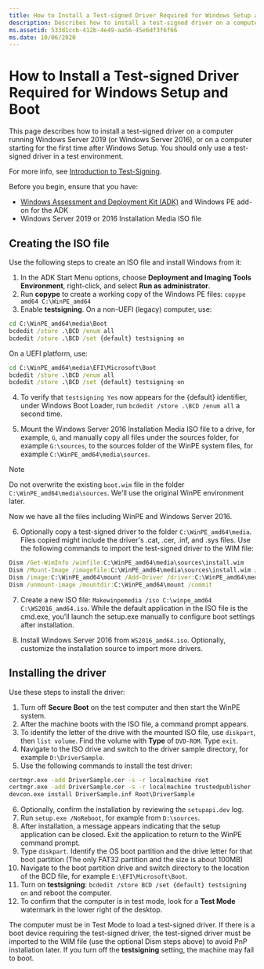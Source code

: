 ```yaml
---
title: How to Install a Test-signed Driver Required for Windows Setup and Boot
description: Describes how to install a test-signed driver on a computer running Windows Server or after Windows Setup
ms.assetid: 533d1ccb-412b-4e49-aa56-45e6df3f6f66
ms.date: 10/06/2020
---
```


# How to Install a Test-signed Driver Required for Windows Setup and Boot

This page describes how to install a test-signed driver on a computer running Windows Server 2019 (or Windows Server 2016), or on a computer starting for the first time after Windows Setup. You should only use a test-signed driver in a test environment.

For more info, see [Introduction to Test-Signing](introduction-to-test-signing.md).

Before you begin, ensure that you have:
* [Windows Assessment and Deployment Kit (ADK)](/windows-hardware/get-started/adk-install) and Windows PE add-on for the ADK
* Windows Server 2019 or 2016 Installation Media ISO file

## Creating the ISO file

Use the following steps to create an ISO file and install Windows from it:
1. In the ADK Start Menu options, choose **Deployment and Imaging Tools Environment**, right-click, and select **Run as administrator**.
2. Run **copype** to create a working copy of the Windows PE files: `copype amd64 C:\WinPE_amd64`
3. Enable **testsigning**. On a non-UEFI (legacy) computer, use:

```cmd
cd C:\WinPE_amd64\media\Boot
bcdedit /store .\BCD /enum all
bcdedit /store .\BCD /set {default} testsigning on
```

On a UEFI platform, use:

```cmd
cd C:\WinPE_amd64\media\EFI\Microsoft\Boot
bcdedit /store .\BCD /enum all
bcdedit /store .\BCD /set {default} testsigning on
```

4. To verify that `testsigning Yes` now appears for the {default} identifier, under Windows Boot Loader, run `bcdedit /store .\BCD /enum all` a second time.

5.	Mount the Windows Server 2016 Installation Media ISO file to a drive, for example, `G`, and manually copy all files under the sources folder, for example `G:\sources`, to the sources folder of the WinPE system files, for example `C:\WinPE_amd64\media\sources`.

> [!NOTE]
> Do not overwrite the existing `boot.wim` file in the folder `C:\WinPE_amd64\media\sources`. We'll use the original WinPE environment later.

Now we have all the files including WinPE and Windows Server 2016.

6. Optionally copy a test-signed driver to the folder `C:\WinPE_amd64\media`. Files copied might include the driver's .cat, .cer, .inf, and .sys files.
Use the following commands to import the test-signed driver to the WIM file:

```cmd
Dism /Get-WimInfo /wimfile:C:\WinPE_amd64\media\sources\install.wim
Dism /Mount-Image /imagefile:C:\WinPE_amd64\media\sources\install.wim /index:4 /mountdir:C:\WinPE_amd64\mount
Dism /image:C:\WinPE_amd64\mount /Add-Driver /driver:C:\WinPE_amd64\media\DriverSample
Dism /unmount-image /mountdir:C:\WinPE_amd64\mount /commit
```

7.	Create a new ISO file: `Makewinpemedia /iso C:\winpe_amd64 C:\WS2016_amd64.iso`. While the default application in the ISO file is the cmd.exe, you'll launch the setup.exe manually to configure boot settings after installation.  

8. Install Windows Server 2016 from `WS2016_amd64.iso`. Optionally, customize the installation source to import more drivers.

## Installing the driver

Use these steps to install the driver:

1. Turn off **Secure Boot** on the test computer and then start the WinPE system.
2. After the machine boots with the ISO file, a command prompt appears.
3. To identify the letter of the drive with the mounted ISO file, use `diskpart`, then `list volume`. Find the volume with **Type** of `DVD-ROM`. Type `exit`.
4. Navigate to the ISO drive and switch to the driver sample directory, for example `D:\DriverSample`.
5. Use the following commands to install the test driver:
```cmd
certmgr.exe -add DriverSample.cer -s -r localmachine root
certmgr.exe -add DriverSample.cer -s -r localmachine trustedpublisher
devcon.exe install DriverSample.inf Root\DriverSample
```
6. Optionally, confirm the installation by reviewing the `setupapi.dev` log.
7. Run `setup.exe /NoReboot`, for example from `D:\sources`.
8. After installation, a message appears indicating that the setup application can be closed. Exit the application to return to the WinPE command prompt.
9. Type `diskpart`. Identify the OS boot partition and the drive letter for that boot partition (The only FAT32 partition and the size is about 100MB)
10. Navigate to the boot partition drive and switch directory to the location of the BCD file, for example `E:\EFI\Microsoft\Boot`.
11. Turn on **testsigning**: `bcdedit /store BCD /set {default} testsigning on` and reboot the computer.
12. To confirm that the computer is in test mode, look for a **Test Mode** watermark in the lower right of the desktop.

The computer must be in Test Mode to load a test-signed driver. If there is a boot device requiring the test-signed driver, the test-signed driver must be imported to the WIM file (use the optional Dism steps above) to avoid PnP installation later. If you turn off the **testsigning** setting, the machine may fail to boot.
